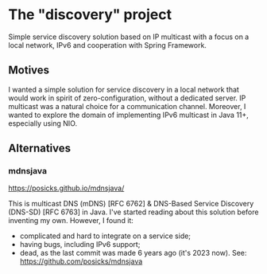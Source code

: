 # The "discovery" project
Simple service discovery solution based on IP multicast with a focus on a local network, IPv6 
and cooperation with Spring Framework.

## Motives
I wanted a simple solution for service discovery in a local network that would work in spirit 
of zero-configuration, without a dedicated server. IP multicast was a natural choice for a communication
channel. Moreover, I wanted to explore the domain of implementing IPv6 multicast in Java 11+, 
especially using NIO.

## Alternatives
### mdnsjava
https://posicks.github.io/mdnsjava/

This is multicast DNS (mDNS) [RFC 6762] & DNS-Based Service Discovery (DNS-SD) [RFC 6763] in Java.
I've started reading about this solution before inventing my own. However, I found it: 
- complicated and hard to integrate on a service side;
- having bugs, including IPv6 support;
- dead, as the last commit was made 6 years ago (it's 2023 now). See: https://github.com/posicks/mdnsjava 
